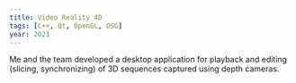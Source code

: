 ```yaml
---
title: Video Reality 4D
tags: [C++, Qt, OpenGL, OSG]
year: 2021
---
```

Me and the team developed a desktop application for playback and editing (slicing, synchronizing) of 3D sequences captured using depth cameras.